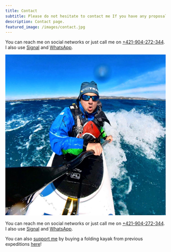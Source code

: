 ```yaml
---
title: Contact
subtitle: Please do not hesitate to contact me If you have any proposal, ideas or questions.
description: Contact page.
featured_image: /images/contact.jpg
---
```

You can reach me on social networks or just call me on <a href="tel:00 421 904 272 344">+421-904-272-344</a>. I also use <a href="https://signal.org">Signal</a> and <a href="https://wa.me/421904272344">WhatsApp</a>.

![Bora Wind Rider](/assets/img/rideontheborawind.jpg)

You can reach me on social networks or just call me on <a href="tel:00 421 904 272 344">+421-904-272-344</a>. I also use <a href="https://signal.org">Signal</a> and <a href="https://wa.me/421904272344">WhatsApp</a>.

You can also [support me](/secondhand) by buying a folding kayak from previous expeditions [here](/secondhand)!